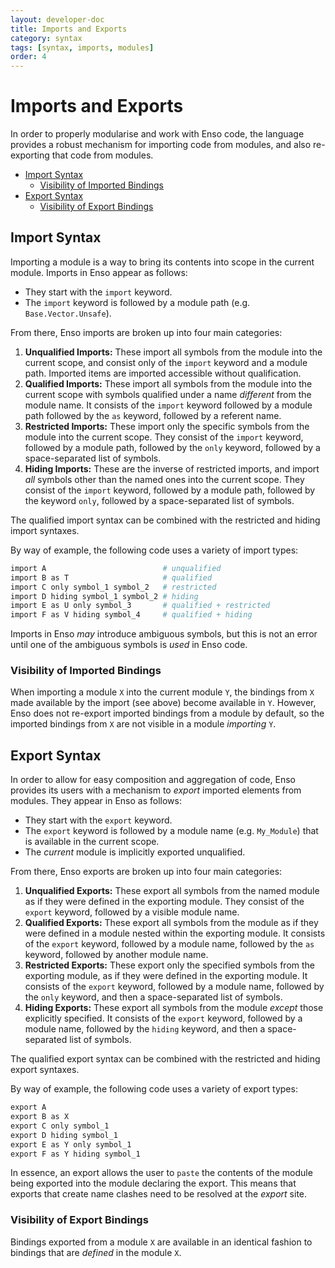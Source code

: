 ```yaml
---
layout: developer-doc
title: Imports and Exports
category: syntax
tags: [syntax, imports, modules]
order: 4
---
```


# Imports and Exports
In order to properly modularise and work with Enso code, the language provides
a robust mechanism for importing code from modules, and also re-exporting that
code from modules.

<!-- MarkdownTOC levels="2,3" autolink="true" -->

- [Import Syntax](#import-syntax)
    - [Visibility of Imported Bindings](#visibility-of-imported-bindings)
- [Export Syntax](#export-syntax)
    - [Visibility of Export Bindings](#visibility-of-export-bindings)

<!-- /MarkdownTOC -->

## Import Syntax
Importing a module is a way to bring its contents into scope in the current
module. Imports in Enso appear as follows:

- They start with the `import` keyword.
- The `import` keyword is followed by a module path (e.g. `Base.Vector.Unsafe`).

From there, Enso imports are broken up into four main categories:

1.  **Unqualified Imports:** These import all symbols from the module into the
    current scope, and consist only of the `import` keyword and a module path.
    Imported items are imported accessible without qualification.
2.  **Qualified Imports:** These import all symbols from the module into the
    current scope with symbols qualified under a name _different_ from the
    module name. It consists of the `import` keyword followed by a module path
    followed by the `as` keyword, followed by a referent name.
3.  **Restricted Imports:** These import only the specific symbols from the
    module into the current scope. They consist of the `import` keyword, followed
    by a module path, followed by the `only` keyword, followed by a
    space-separated list of symbols.
4.  **Hiding Imports:** These are the inverse of restricted imports, and import
    _all_ symbols other than the named ones into the current scope. They consist
    of the `import` keyword, followed by a module path, followed by the keyword
    `only`, followed by a space-separated list of symbols.

The qualified import syntax can be combined with the restricted and hiding
import syntaxes.

By way of example, the following code uses a variety of import types:

```ruby
import A                          # unqualified
import B as T                     # qualified
import C only symbol_1 symbol_2   # restricted
import D hiding symbol_1 symbol_2 # hiding
import E as U only symbol_3       # qualified + restricted
import F as V hiding symbol_4     # qualified + hiding
```
Imports in Enso _may_ introduce ambiguous symbols, but this is not an error
until one of the ambiguous symbols is _used_ in Enso code.

### Visibility of Imported Bindings
When importing a module `X` into the current module `Y`, the bindings from `X`
made available by the import (see above) become available in `Y`. However, Enso
does not re-export imported bindings from a module by default, so the imported
bindings from `X` are not visible in a module _importing_ `Y`.

## Export Syntax
In order to allow for easy composition and aggregation of code, Enso provides
its users with a mechanism to _export_ imported elements from modules. They
appear in Enso as follows:

- They start with the `export` keyword.
- The `export` keyword is followed by a module name (e.g. `My_Module`) that is
  available in the current scope.
- The _current_ module is implicitly exported unqualified.

From there, Enso exports are broken up into four main categories:

1.  **Unqualified Exports:** These export all symbols from the named module as
    if they were defined in the exporting module. They consist of the `export`
    keyword, followed by a visible module name.
2.  **Qualified Exports:** These export all symbols from the module as if they
    were defined in a module nested within the exporting module. It consists of
    the `export` keyword, followed by a module name, followed by the `as`
    keyword, followed by another module name.
3.  **Restricted Exports:** These export only the specified symbols from the
    exporting module, as if they were defined in the exporting module. It
    consists of the `export` keyword, followed by a module name, followed by the
    `only` keyword, and then a space-separated list of symbols.
4.  **Hiding Exports:** These export all symbols from the module _except_ those
    explicitly specified. It consists of the `export` keyword, followed by a
    module name, followed by the `hiding` keyword, and then a space-separated
    list of symbols.

The qualified export syntax can be combined with the restricted and hiding
export syntaxes.

By way of example, the following code uses a variety of export types:

```ruby
export A
export B as X
export C only symbol_1
export D hiding symbol_1
export E as Y only symbol_1
export F as Y hiding symbol_1
```

In essence, an export allows the user to `paste` the contents of the module
being exported into the module declaring the export. This means that exports
that create name clashes need to be resolved at the _export_ site.

### Visibility of Export Bindings
Bindings exported from a module `X` are available in an identical fashion to
bindings that are _defined_ in the module `X`.
